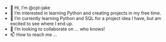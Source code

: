 - 👋 Hi, I’m @cpt-jake
- 👀 I’m interested in learning Python and creating projects in my free time. 
- 🌱 I’m currently learning Python and SQL for a project idea I have, but am excited to see where I end up. 
- 💞️ I’m looking to collaborate on ... who knows! 
- 📫 How to reach me ...

<!---
cpt-jake/cpt-jake is a ✨ special ✨ repository because its `README.md` (this file) appears on your GitHub profile.
You can click the Preview link to take a look at your changes.
--->
